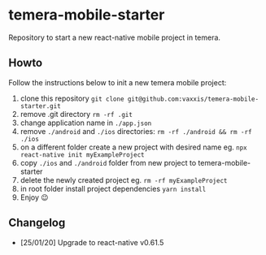 # temera-mobile-starter

Repository to start a new react-native mobile project in temera.

## Howto

Follow the instructions below to init a new temera mobile project:

1. clone this repository `git clone git@github.com:vaxxis/temera-mobile-starter.git`
2. remove .git directory `rm -rf .git`
3. change application name in `./app.json`
4. remove `./android` and `./ios` directories: `rm -rf ./android && rm -rf ./ios`
5. on a different folder create a new project with desired name eg. `npx react-native init myExampleProject`
6. copy `./ios` and `./android` folder from new project to temera-mobile-starter
7. delete the newly created project eg. `rm -rf myExampleProject`
8. in root folder install project dependencies `yarn install`
9. Enjoy 😉

## Changelog

- [25/01/20] Upgrade to react-native v0.61.5
